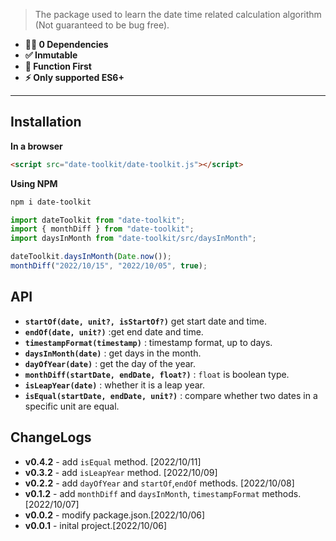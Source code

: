 > The package used to learn the date time related calculation algorithm (Not guaranteed to be bug free).

- **💪🏻 0 Dependencies**
- **✅ Inmutable**
- **🎯 Function First**
- **⚡️ Only supported ES6+**

---

## Installation

**In a browser**

```html
<script src="date-toolkit/date-toolkit.js"></script>
```

**Using NPM**

```bash
npm i date-toolkit
```

```js
import dateToolkit from "date-toolkit";
import { monthDiff } from "date-toolkit";
import daysInMonth from "date-toolkit/src/daysInMonth";

dateToolkit.daysInMonth(Date.now());
monthDiff("2022/10/15", "2022/10/05", true);
```

## API

- **`startOf(date, unit?, isStartOf?)`** get start date and time.
- **`endOf(date, unit?)`** :get end date and time.
- **`timestampFormat(timestamp)`** : timestamp format, up to days.
- **`daysInMonth(date)`** : get days in the month.
- **`dayOfYear(date)`** : get the day of the year.
- **`monthDiff(startDate, endDate, float?)`** : `float` is boolean type.
- **`isLeapYear(date)`** : whether it is a leap year.
- **`isEqual(startDate, endDate, unit?)`** : compare whether two dates in a specific unit are equal.

## ChangeLogs

* **v0.4.2** - add `isEqual` method. [2022/10/11]
* **v0.3.2** - add `isLeapYear` method. [2022/10/09]
* **v0.2.2** - add `dayOfYear` and `startOf`,`endOf` methods. [2022/10/08] 
* **v0.1.2** - add `monthDiff` and `daysInMonth`, `timestampFormat` methods. [2022/10/07] 
* **v0.0.2** - modify package.json.[2022/10/06] 
* **v0.0.1** - inital project.[2022/10/06] 